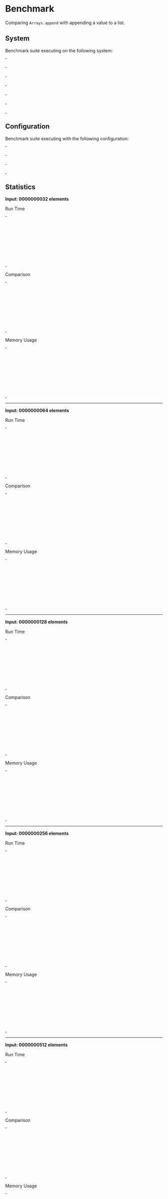 
# Benchmark

Comparing `Arrays.append` with appending a value to a list.


## System

Benchmark suite executing on the following system:

<table style="width: 1%">
  <tr>
    <th style="width: 1%; white-space: nowrap">Operating System</th>
    <td>Linux</td>
  </tr><tr>
    <th style="white-space: nowrap">CPU Information</th>
    <td style="white-space: nowrap">Intel(R) Core(TM) i7-6700HQ CPU @ 2.60GHz</td>
  </tr><tr>
    <th style="white-space: nowrap">Number of Available Cores</th>
    <td style="white-space: nowrap">8</td>
  </tr><tr>
    <th style="white-space: nowrap">Available Memory</th>
    <td style="white-space: nowrap">7.60 GB</td>
  </tr><tr>
    <th style="white-space: nowrap">Elixir Version</th>
    <td style="white-space: nowrap">1.12.2</td>
  </tr><tr>
    <th style="white-space: nowrap">Erlang Version</th>
    <td style="white-space: nowrap">24.0.1</td>
  </tr>
</table>

## Configuration

Benchmark suite executing with the following configuration:

<table style="width: 1%">
  <tr>
    <th style="width: 1%">:time</th>
    <td style="white-space: nowrap">500 ms</td>
  </tr><tr>
    <th>:parallel</th>
    <td style="white-space: nowrap">1</td>
  </tr><tr>
    <th>:warmup</th>
    <td style="white-space: nowrap">500 ms</td>
  </tr>
</table>

## Statistics




__Input: 0000000032 elements__

Run Time

<table style="width: 1%">
  <tr>
    <th>Name</th>
    <th style="text-align: right">IPS</th>
    <th style="text-align: right">Average</th>
    <th style="text-align: right">Devitation</th>
    <th style="text-align: right">Median</th>
    <th style="text-align: right">99th&nbsp;%</th>
  </tr>

  <tr>
    <td style="white-space: nowrap">[val | list] (list, backwards)</td>
    <td style="white-space: nowrap; text-align: right">21.50 M</td>
    <td style="white-space: nowrap; text-align: right">46.50 ns</td>
    <td style="white-space: nowrap; text-align: right">±1370.54%</td>
    <td style="white-space: nowrap; text-align: right">29 ns</td>
    <td style="white-space: nowrap; text-align: right">92.31 ns</td>
  </tr>

  <tr>
    <td style="white-space: nowrap">Arrays.append/2 (PersistentVector)</td>
    <td style="white-space: nowrap; text-align: right">3.46 M</td>
    <td style="white-space: nowrap; text-align: right">289.31 ns</td>
    <td style="white-space: nowrap; text-align: right">±513.47%</td>
    <td style="white-space: nowrap; text-align: right">190 ns</td>
    <td style="white-space: nowrap; text-align: right">613.40 ns</td>
  </tr>

  <tr>
    <td style="white-space: nowrap">Arrays.append/2 (ErlangArray)</td>
    <td style="white-space: nowrap; text-align: right">3.40 M</td>
    <td style="white-space: nowrap; text-align: right">294.42 ns</td>
    <td style="white-space: nowrap; text-align: right">±530.90%</td>
    <td style="white-space: nowrap; text-align: right">161 ns</td>
    <td style="white-space: nowrap; text-align: right">726 ns</td>
  </tr>

  <tr>
    <td style="white-space: nowrap">list ++ [val] (list)</td>
    <td style="white-space: nowrap; text-align: right">3.17 M</td>
    <td style="white-space: nowrap; text-align: right">315.45 ns</td>
    <td style="white-space: nowrap; text-align: right">±666.73%</td>
    <td style="white-space: nowrap; text-align: right">132 ns</td>
    <td style="white-space: nowrap; text-align: right">2456.56 ns</td>
  </tr>

  <tr>
    <td style="white-space: nowrap">Arrays.append/2 (MapArray)</td>
    <td style="white-space: nowrap; text-align: right">0.36 M</td>
    <td style="white-space: nowrap; text-align: right">2773.17 ns</td>
    <td style="white-space: nowrap; text-align: right">±142.10%</td>
    <td style="white-space: nowrap; text-align: right">2107 ns</td>
    <td style="white-space: nowrap; text-align: right">21879.40 ns</td>
  </tr>

</table>


Comparison

<table style="width: 1%">
  <tr>
    <th>Name</th>
    <th style="text-align: right">IPS</th>
    <th style="text-align: right">Slower</th>
  <tr>
    <td style="white-space: nowrap">[val | list] (list, backwards)</td>
    <td style="white-space: nowrap;text-align: right">21.50 M</td>
    <td>&nbsp;</td>
  </tr>

  <tr>
    <td style="white-space: nowrap">Arrays.append/2 (PersistentVector)</td>
    <td style="white-space: nowrap; text-align: right">3.46 M</td>
    <td style="white-space: nowrap; text-align: right">6.22x</td>
  </tr>

  <tr>
    <td style="white-space: nowrap">Arrays.append/2 (ErlangArray)</td>
    <td style="white-space: nowrap; text-align: right">3.40 M</td>
    <td style="white-space: nowrap; text-align: right">6.33x</td>
  </tr>

  <tr>
    <td style="white-space: nowrap">list ++ [val] (list)</td>
    <td style="white-space: nowrap; text-align: right">3.17 M</td>
    <td style="white-space: nowrap; text-align: right">6.78x</td>
  </tr>

  <tr>
    <td style="white-space: nowrap">Arrays.append/2 (MapArray)</td>
    <td style="white-space: nowrap; text-align: right">0.36 M</td>
    <td style="white-space: nowrap; text-align: right">59.63x</td>
  </tr>

</table>



Memory Usage

<table style="width: 1%">
  <tr>
    <th>Name</th>
    <th style="text-align: right">Memory</th>
<th style="text-align: right">Factor</th>
  </tr>
  <tr>
    <td style="white-space: nowrap">[val | list] (list, backwards)</td>
    <td style="white-space: nowrap">16 B</td>
<td>&nbsp;</td>
  </tr>

  <tr>
    <td style="white-space: nowrap">Arrays.append/2 (PersistentVector)</td>
    <td style="white-space: nowrap">120 B</td>
    <td>7.5x</td>
  </tr>

  <tr>
    <td style="white-space: nowrap">Arrays.append/2 (ErlangArray)</td>
    <td style="white-space: nowrap">272 B</td>
    <td>17.0x</td>
  </tr>

  <tr>
    <td style="white-space: nowrap">list ++ [val] (list)</td>
    <td style="white-space: nowrap">528 B</td>
    <td>33.0x</td>
  </tr>

  <tr>
    <td style="white-space: nowrap">Arrays.append/2 (MapArray)</td>
    <td style="white-space: nowrap">904 B</td>
    <td>56.5x</td>
  </tr>

</table>


<hr/>


__Input: 0000000064 elements__

Run Time

<table style="width: 1%">
  <tr>
    <th>Name</th>
    <th style="text-align: right">IPS</th>
    <th style="text-align: right">Average</th>
    <th style="text-align: right">Devitation</th>
    <th style="text-align: right">Median</th>
    <th style="text-align: right">99th&nbsp;%</th>
  </tr>

  <tr>
    <td style="white-space: nowrap">[val | list] (list, backwards)</td>
    <td style="white-space: nowrap; text-align: right">19.88 M</td>
    <td style="white-space: nowrap; text-align: right">50.30 ns</td>
    <td style="white-space: nowrap; text-align: right">±1178.79%</td>
    <td style="white-space: nowrap; text-align: right">26 ns</td>
    <td style="white-space: nowrap; text-align: right">90 ns</td>
  </tr>

  <tr>
    <td style="white-space: nowrap">Arrays.append/2 (MapArray)</td>
    <td style="white-space: nowrap; text-align: right">4.47 M</td>
    <td style="white-space: nowrap; text-align: right">223.81 ns</td>
    <td style="white-space: nowrap; text-align: right">±556.33%</td>
    <td style="white-space: nowrap; text-align: right">146 ns</td>
    <td style="white-space: nowrap; text-align: right">371.36 ns</td>
  </tr>

  <tr>
    <td style="white-space: nowrap">Arrays.append/2 (PersistentVector)</td>
    <td style="white-space: nowrap; text-align: right">3.94 M</td>
    <td style="white-space: nowrap; text-align: right">254.02 ns</td>
    <td style="white-space: nowrap; text-align: right">±449.26%</td>
    <td style="white-space: nowrap; text-align: right">189 ns</td>
    <td style="white-space: nowrap; text-align: right">413.12 ns</td>
  </tr>

  <tr>
    <td style="white-space: nowrap">Arrays.append/2 (ErlangArray)</td>
    <td style="white-space: nowrap; text-align: right">3.59 M</td>
    <td style="white-space: nowrap; text-align: right">278.52 ns</td>
    <td style="white-space: nowrap; text-align: right">±593.28%</td>
    <td style="white-space: nowrap; text-align: right">173 ns</td>
    <td style="white-space: nowrap; text-align: right">679.35 ns</td>
  </tr>

  <tr>
    <td style="white-space: nowrap">list ++ [val] (list)</td>
    <td style="white-space: nowrap; text-align: right">1.72 M</td>
    <td style="white-space: nowrap; text-align: right">582.58 ns</td>
    <td style="white-space: nowrap; text-align: right">±492.61%</td>
    <td style="white-space: nowrap; text-align: right">221 ns</td>
    <td style="white-space: nowrap; text-align: right">13542.68 ns</td>
  </tr>

</table>


Comparison

<table style="width: 1%">
  <tr>
    <th>Name</th>
    <th style="text-align: right">IPS</th>
    <th style="text-align: right">Slower</th>
  <tr>
    <td style="white-space: nowrap">[val | list] (list, backwards)</td>
    <td style="white-space: nowrap;text-align: right">19.88 M</td>
    <td>&nbsp;</td>
  </tr>

  <tr>
    <td style="white-space: nowrap">Arrays.append/2 (MapArray)</td>
    <td style="white-space: nowrap; text-align: right">4.47 M</td>
    <td style="white-space: nowrap; text-align: right">4.45x</td>
  </tr>

  <tr>
    <td style="white-space: nowrap">Arrays.append/2 (PersistentVector)</td>
    <td style="white-space: nowrap; text-align: right">3.94 M</td>
    <td style="white-space: nowrap; text-align: right">5.05x</td>
  </tr>

  <tr>
    <td style="white-space: nowrap">Arrays.append/2 (ErlangArray)</td>
    <td style="white-space: nowrap; text-align: right">3.59 M</td>
    <td style="white-space: nowrap; text-align: right">5.54x</td>
  </tr>

  <tr>
    <td style="white-space: nowrap">list ++ [val] (list)</td>
    <td style="white-space: nowrap; text-align: right">1.72 M</td>
    <td style="white-space: nowrap; text-align: right">11.58x</td>
  </tr>

</table>



Memory Usage

<table style="width: 1%">
  <tr>
    <th>Name</th>
    <th style="text-align: right">Memory</th>
<th style="text-align: right">Factor</th>
  </tr>
  <tr>
    <td style="white-space: nowrap">[val | list] (list, backwards)</td>
    <td style="white-space: nowrap">16 B</td>
<td>&nbsp;</td>
  </tr>

  <tr>
    <td style="white-space: nowrap">Arrays.append/2 (MapArray)</td>
    <td style="white-space: nowrap">232 B</td>
    <td>14.5x</td>
  </tr>

  <tr>
    <td style="white-space: nowrap">Arrays.append/2 (PersistentVector)</td>
    <td style="white-space: nowrap">128 B</td>
    <td>8.0x</td>
  </tr>

  <tr>
    <td style="white-space: nowrap">Arrays.append/2 (ErlangArray)</td>
    <td style="white-space: nowrap">272 B</td>
    <td>17.0x</td>
  </tr>

  <tr>
    <td style="white-space: nowrap">list ++ [val] (list)</td>
    <td style="white-space: nowrap">448 B</td>
    <td>28.0x</td>
  </tr>

</table>


<hr/>


__Input: 0000000128 elements__

Run Time

<table style="width: 1%">
  <tr>
    <th>Name</th>
    <th style="text-align: right">IPS</th>
    <th style="text-align: right">Average</th>
    <th style="text-align: right">Devitation</th>
    <th style="text-align: right">Median</th>
    <th style="text-align: right">99th&nbsp;%</th>
  </tr>

  <tr>
    <td style="white-space: nowrap">[val | list] (list, backwards)</td>
    <td style="white-space: nowrap; text-align: right">16.95 M</td>
    <td style="white-space: nowrap; text-align: right">59.00 ns</td>
    <td style="white-space: nowrap; text-align: right">±1104.53%</td>
    <td style="white-space: nowrap; text-align: right">32 ns</td>
    <td style="white-space: nowrap; text-align: right">109.90 ns</td>
  </tr>

  <tr>
    <td style="white-space: nowrap">Arrays.append/2 (PersistentVector)</td>
    <td style="white-space: nowrap; text-align: right">3.53 M</td>
    <td style="white-space: nowrap; text-align: right">283.50 ns</td>
    <td style="white-space: nowrap; text-align: right">±381.77%</td>
    <td style="white-space: nowrap; text-align: right">215 ns</td>
    <td style="white-space: nowrap; text-align: right">538.40 ns</td>
  </tr>

  <tr>
    <td style="white-space: nowrap">Arrays.append/2 (MapArray)</td>
    <td style="white-space: nowrap; text-align: right">3.26 M</td>
    <td style="white-space: nowrap; text-align: right">306.92 ns</td>
    <td style="white-space: nowrap; text-align: right">±537.77%</td>
    <td style="white-space: nowrap; text-align: right">198 ns</td>
    <td style="white-space: nowrap; text-align: right">2729.88 ns</td>
  </tr>

  <tr>
    <td style="white-space: nowrap">Arrays.append/2 (ErlangArray)</td>
    <td style="white-space: nowrap; text-align: right">2.77 M</td>
    <td style="white-space: nowrap; text-align: right">361.11 ns</td>
    <td style="white-space: nowrap; text-align: right">±391.07%</td>
    <td style="white-space: nowrap; text-align: right">238 ns</td>
    <td style="white-space: nowrap; text-align: right">1912.08 ns</td>
  </tr>

  <tr>
    <td style="white-space: nowrap">list ++ [val] (list)</td>
    <td style="white-space: nowrap; text-align: right">0.85 M</td>
    <td style="white-space: nowrap; text-align: right">1176.09 ns</td>
    <td style="white-space: nowrap; text-align: right">±378.72%</td>
    <td style="white-space: nowrap; text-align: right">416 ns</td>
    <td style="white-space: nowrap; text-align: right">28926.31 ns</td>
  </tr>

</table>


Comparison

<table style="width: 1%">
  <tr>
    <th>Name</th>
    <th style="text-align: right">IPS</th>
    <th style="text-align: right">Slower</th>
  <tr>
    <td style="white-space: nowrap">[val | list] (list, backwards)</td>
    <td style="white-space: nowrap;text-align: right">16.95 M</td>
    <td>&nbsp;</td>
  </tr>

  <tr>
    <td style="white-space: nowrap">Arrays.append/2 (PersistentVector)</td>
    <td style="white-space: nowrap; text-align: right">3.53 M</td>
    <td style="white-space: nowrap; text-align: right">4.8x</td>
  </tr>

  <tr>
    <td style="white-space: nowrap">Arrays.append/2 (MapArray)</td>
    <td style="white-space: nowrap; text-align: right">3.26 M</td>
    <td style="white-space: nowrap; text-align: right">5.2x</td>
  </tr>

  <tr>
    <td style="white-space: nowrap">Arrays.append/2 (ErlangArray)</td>
    <td style="white-space: nowrap; text-align: right">2.77 M</td>
    <td style="white-space: nowrap; text-align: right">6.12x</td>
  </tr>

  <tr>
    <td style="white-space: nowrap">list ++ [val] (list)</td>
    <td style="white-space: nowrap; text-align: right">0.85 M</td>
    <td style="white-space: nowrap; text-align: right">19.93x</td>
  </tr>

</table>



Memory Usage

<table style="width: 1%">
  <tr>
    <th>Name</th>
    <th style="text-align: right">Memory</th>
<th style="text-align: right">Factor</th>
  </tr>
  <tr>
    <td style="white-space: nowrap">[val | list] (list, backwards)</td>
    <td style="white-space: nowrap">16 B</td>
<td>&nbsp;</td>
  </tr>

  <tr>
    <td style="white-space: nowrap">Arrays.append/2 (PersistentVector)</td>
    <td style="white-space: nowrap">144 B</td>
    <td>9.0x</td>
  </tr>

  <tr>
    <td style="white-space: nowrap">Arrays.append/2 (MapArray)</td>
    <td style="white-space: nowrap">272 B</td>
    <td>17.0x</td>
  </tr>

  <tr>
    <td style="white-space: nowrap">Arrays.append/2 (ErlangArray)</td>
    <td style="white-space: nowrap">368 B</td>
    <td>23.0x</td>
  </tr>

  <tr>
    <td style="white-space: nowrap">list ++ [val] (list)</td>
    <td style="white-space: nowrap">560 B</td>
    <td>35.0x</td>
  </tr>

</table>


<hr/>


__Input: 0000000256 elements__

Run Time

<table style="width: 1%">
  <tr>
    <th>Name</th>
    <th style="text-align: right">IPS</th>
    <th style="text-align: right">Average</th>
    <th style="text-align: right">Devitation</th>
    <th style="text-align: right">Median</th>
    <th style="text-align: right">99th&nbsp;%</th>
  </tr>

  <tr>
    <td style="white-space: nowrap">[val | list] (list, backwards)</td>
    <td style="white-space: nowrap; text-align: right">11.49 M</td>
    <td style="white-space: nowrap; text-align: right">87.04 ns</td>
    <td style="white-space: nowrap; text-align: right">±2269.43%</td>
    <td style="white-space: nowrap; text-align: right">39 ns</td>
    <td style="white-space: nowrap; text-align: right">116 ns</td>
  </tr>

  <tr>
    <td style="white-space: nowrap">Arrays.append/2 (ErlangArray)</td>
    <td style="white-space: nowrap; text-align: right">3.40 M</td>
    <td style="white-space: nowrap; text-align: right">293.84 ns</td>
    <td style="white-space: nowrap; text-align: right">±238.59%</td>
    <td style="white-space: nowrap; text-align: right">253 ns</td>
    <td style="white-space: nowrap; text-align: right">605.30 ns</td>
  </tr>

  <tr>
    <td style="white-space: nowrap">Arrays.append/2 (PersistentVector)</td>
    <td style="white-space: nowrap; text-align: right">3.33 M</td>
    <td style="white-space: nowrap; text-align: right">299.98 ns</td>
    <td style="white-space: nowrap; text-align: right">±179.33%</td>
    <td style="white-space: nowrap; text-align: right">250 ns</td>
    <td style="white-space: nowrap; text-align: right">1894 ns</td>
  </tr>

  <tr>
    <td style="white-space: nowrap">Arrays.append/2 (MapArray)</td>
    <td style="white-space: nowrap; text-align: right">2.52 M</td>
    <td style="white-space: nowrap; text-align: right">397.05 ns</td>
    <td style="white-space: nowrap; text-align: right">±297.94%</td>
    <td style="white-space: nowrap; text-align: right">260 ns</td>
    <td style="white-space: nowrap; text-align: right">7301.56 ns</td>
  </tr>

  <tr>
    <td style="white-space: nowrap">list ++ [val] (list)</td>
    <td style="white-space: nowrap; text-align: right">0.51 M</td>
    <td style="white-space: nowrap; text-align: right">1972.49 ns</td>
    <td style="white-space: nowrap; text-align: right">±247.25%</td>
    <td style="white-space: nowrap; text-align: right">796 ns</td>
    <td style="white-space: nowrap; text-align: right">26738.94 ns</td>
  </tr>

</table>


Comparison

<table style="width: 1%">
  <tr>
    <th>Name</th>
    <th style="text-align: right">IPS</th>
    <th style="text-align: right">Slower</th>
  <tr>
    <td style="white-space: nowrap">[val | list] (list, backwards)</td>
    <td style="white-space: nowrap;text-align: right">11.49 M</td>
    <td>&nbsp;</td>
  </tr>

  <tr>
    <td style="white-space: nowrap">Arrays.append/2 (ErlangArray)</td>
    <td style="white-space: nowrap; text-align: right">3.40 M</td>
    <td style="white-space: nowrap; text-align: right">3.38x</td>
  </tr>

  <tr>
    <td style="white-space: nowrap">Arrays.append/2 (PersistentVector)</td>
    <td style="white-space: nowrap; text-align: right">3.33 M</td>
    <td style="white-space: nowrap; text-align: right">3.45x</td>
  </tr>

  <tr>
    <td style="white-space: nowrap">Arrays.append/2 (MapArray)</td>
    <td style="white-space: nowrap; text-align: right">2.52 M</td>
    <td style="white-space: nowrap; text-align: right">4.56x</td>
  </tr>

  <tr>
    <td style="white-space: nowrap">list ++ [val] (list)</td>
    <td style="white-space: nowrap; text-align: right">0.51 M</td>
    <td style="white-space: nowrap; text-align: right">22.66x</td>
  </tr>

</table>



Memory Usage

<table style="width: 1%">
  <tr>
    <th>Name</th>
    <th style="text-align: right">Memory</th>
<th style="text-align: right">Factor</th>
  </tr>
  <tr>
    <td style="white-space: nowrap">[val | list] (list, backwards)</td>
    <td style="white-space: nowrap">16 B</td>
<td>&nbsp;</td>
  </tr>

  <tr>
    <td style="white-space: nowrap">Arrays.append/2 (ErlangArray)</td>
    <td style="white-space: nowrap">368 B</td>
    <td>23.0x</td>
  </tr>

  <tr>
    <td style="white-space: nowrap">Arrays.append/2 (PersistentVector)</td>
    <td style="white-space: nowrap">176 B</td>
    <td>11.0x</td>
  </tr>

  <tr>
    <td style="white-space: nowrap">Arrays.append/2 (MapArray)</td>
    <td style="white-space: nowrap">336 B</td>
    <td>21.0x</td>
  </tr>

  <tr>
    <td style="white-space: nowrap">list ++ [val] (list)</td>
    <td style="white-space: nowrap">384 B</td>
    <td>24.0x</td>
  </tr>

</table>


<hr/>


__Input: 0000000512 elements__

Run Time

<table style="width: 1%">
  <tr>
    <th>Name</th>
    <th style="text-align: right">IPS</th>
    <th style="text-align: right">Average</th>
    <th style="text-align: right">Devitation</th>
    <th style="text-align: right">Median</th>
    <th style="text-align: right">99th&nbsp;%</th>
  </tr>

  <tr>
    <td style="white-space: nowrap">[val | list] (list, backwards)</td>
    <td style="white-space: nowrap; text-align: right">14.07 M</td>
    <td style="white-space: nowrap; text-align: right">71.09 ns</td>
    <td style="white-space: nowrap; text-align: right">±637.75%</td>
    <td style="white-space: nowrap; text-align: right">56 ns</td>
    <td style="white-space: nowrap; text-align: right">149.15 ns</td>
  </tr>

  <tr>
    <td style="white-space: nowrap">Arrays.append/2 (PersistentVector)</td>
    <td style="white-space: nowrap; text-align: right">3.06 M</td>
    <td style="white-space: nowrap; text-align: right">326.89 ns</td>
    <td style="white-space: nowrap; text-align: right">±230.62%</td>
    <td style="white-space: nowrap; text-align: right">282 ns</td>
    <td style="white-space: nowrap; text-align: right">711.56 ns</td>
  </tr>

  <tr>
    <td style="white-space: nowrap">Arrays.append/2 (ErlangArray)</td>
    <td style="white-space: nowrap; text-align: right">2.93 M</td>
    <td style="white-space: nowrap; text-align: right">341.79 ns</td>
    <td style="white-space: nowrap; text-align: right">±141.91%</td>
    <td style="white-space: nowrap; text-align: right">263 ns</td>
    <td style="white-space: nowrap; text-align: right">1920.20 ns</td>
  </tr>

  <tr>
    <td style="white-space: nowrap">Arrays.append/2 (MapArray)</td>
    <td style="white-space: nowrap; text-align: right">1.62 M</td>
    <td style="white-space: nowrap; text-align: right">617.68 ns</td>
    <td style="white-space: nowrap; text-align: right">±435.24%</td>
    <td style="white-space: nowrap; text-align: right">276 ns</td>
    <td style="white-space: nowrap; text-align: right">11771.20 ns</td>
  </tr>

  <tr>
    <td style="white-space: nowrap">list ++ [val] (list)</td>
    <td style="white-space: nowrap; text-align: right">0.43 M</td>
    <td style="white-space: nowrap; text-align: right">2346.11 ns</td>
    <td style="white-space: nowrap; text-align: right">±119.80%</td>
    <td style="white-space: nowrap; text-align: right">1497 ns</td>
    <td style="white-space: nowrap; text-align: right">12517.00 ns</td>
  </tr>

</table>


Comparison

<table style="width: 1%">
  <tr>
    <th>Name</th>
    <th style="text-align: right">IPS</th>
    <th style="text-align: right">Slower</th>
  <tr>
    <td style="white-space: nowrap">[val | list] (list, backwards)</td>
    <td style="white-space: nowrap;text-align: right">14.07 M</td>
    <td>&nbsp;</td>
  </tr>

  <tr>
    <td style="white-space: nowrap">Arrays.append/2 (PersistentVector)</td>
    <td style="white-space: nowrap; text-align: right">3.06 M</td>
    <td style="white-space: nowrap; text-align: right">4.6x</td>
  </tr>

  <tr>
    <td style="white-space: nowrap">Arrays.append/2 (ErlangArray)</td>
    <td style="white-space: nowrap; text-align: right">2.93 M</td>
    <td style="white-space: nowrap; text-align: right">4.81x</td>
  </tr>

  <tr>
    <td style="white-space: nowrap">Arrays.append/2 (MapArray)</td>
    <td style="white-space: nowrap; text-align: right">1.62 M</td>
    <td style="white-space: nowrap; text-align: right">8.69x</td>
  </tr>

  <tr>
    <td style="white-space: nowrap">list ++ [val] (list)</td>
    <td style="white-space: nowrap; text-align: right">0.43 M</td>
    <td style="white-space: nowrap; text-align: right">33.0x</td>
  </tr>

</table>



Memory Usage

<table style="width: 1%">
  <tr>
    <th>Name</th>
    <th style="text-align: right">Memory</th>
<th style="text-align: right">Factor</th>
  </tr>
  <tr>
    <td style="white-space: nowrap">[val | list] (list, backwards)</td>
    <td style="white-space: nowrap">16 B</td>
<td>&nbsp;</td>
  </tr>

  <tr>
    <td style="white-space: nowrap">Arrays.append/2 (PersistentVector)</td>
    <td style="white-space: nowrap">240 B</td>
    <td>15.0x</td>
  </tr>

  <tr>
    <td style="white-space: nowrap">Arrays.append/2 (ErlangArray)</td>
    <td style="white-space: nowrap">368 B</td>
    <td>23.0x</td>
  </tr>

  <tr>
    <td style="white-space: nowrap">Arrays.append/2 (MapArray)</td>
    <td style="white-space: nowrap">344 B</td>
    <td>21.5x</td>
  </tr>

  <tr>
    <td style="white-space: nowrap">list ++ [val] (list)</td>
    <td style="white-space: nowrap">4192 B</td>
    <td>262.0x</td>
  </tr>

</table>


<hr/>


__Input: 0000001024 elements__

Run Time

<table style="width: 1%">
  <tr>
    <th>Name</th>
    <th style="text-align: right">IPS</th>
    <th style="text-align: right">Average</th>
    <th style="text-align: right">Devitation</th>
    <th style="text-align: right">Median</th>
    <th style="text-align: right">99th&nbsp;%</th>
  </tr>

  <tr>
    <td style="white-space: nowrap">[val | list] (list, backwards)</td>
    <td style="white-space: nowrap; text-align: right">9.76 M</td>
    <td style="white-space: nowrap; text-align: right">102.47 ns</td>
    <td style="white-space: nowrap; text-align: right">±403.43%</td>
    <td style="white-space: nowrap; text-align: right">91 ns</td>
    <td style="white-space: nowrap; text-align: right">161.41 ns</td>
  </tr>

  <tr>
    <td style="white-space: nowrap">Arrays.append/2 (PersistentVector)</td>
    <td style="white-space: nowrap; text-align: right">2.39 M</td>
    <td style="white-space: nowrap; text-align: right">419.10 ns</td>
    <td style="white-space: nowrap; text-align: right">±258.94%</td>
    <td style="white-space: nowrap; text-align: right">331 ns</td>
    <td style="white-space: nowrap; text-align: right">2080.44 ns</td>
  </tr>

  <tr>
    <td style="white-space: nowrap">Arrays.append/2 (ErlangArray)</td>
    <td style="white-space: nowrap; text-align: right">2.20 M</td>
    <td style="white-space: nowrap; text-align: right">454.65 ns</td>
    <td style="white-space: nowrap; text-align: right">±166.01%</td>
    <td style="white-space: nowrap; text-align: right">340 ns</td>
    <td style="white-space: nowrap; text-align: right">2284.09 ns</td>
  </tr>

  <tr>
    <td style="white-space: nowrap">Arrays.append/2 (MapArray)</td>
    <td style="white-space: nowrap; text-align: right">0.31 M</td>
    <td style="white-space: nowrap; text-align: right">3251.82 ns</td>
    <td style="white-space: nowrap; text-align: right">±237.67%</td>
    <td style="white-space: nowrap; text-align: right">326 ns</td>
    <td style="white-space: nowrap; text-align: right">22700 ns</td>
  </tr>

  <tr>
    <td style="white-space: nowrap">list ++ [val] (list)</td>
    <td style="white-space: nowrap; text-align: right">0.121 M</td>
    <td style="white-space: nowrap; text-align: right">8232.20 ns</td>
    <td style="white-space: nowrap; text-align: right">±222.41%</td>
    <td style="white-space: nowrap; text-align: right">2895 ns</td>
    <td style="white-space: nowrap; text-align: right">26656.06 ns</td>
  </tr>

</table>


Comparison

<table style="width: 1%">
  <tr>
    <th>Name</th>
    <th style="text-align: right">IPS</th>
    <th style="text-align: right">Slower</th>
  <tr>
    <td style="white-space: nowrap">[val | list] (list, backwards)</td>
    <td style="white-space: nowrap;text-align: right">9.76 M</td>
    <td>&nbsp;</td>
  </tr>

  <tr>
    <td style="white-space: nowrap">Arrays.append/2 (PersistentVector)</td>
    <td style="white-space: nowrap; text-align: right">2.39 M</td>
    <td style="white-space: nowrap; text-align: right">4.09x</td>
  </tr>

  <tr>
    <td style="white-space: nowrap">Arrays.append/2 (ErlangArray)</td>
    <td style="white-space: nowrap; text-align: right">2.20 M</td>
    <td style="white-space: nowrap; text-align: right">4.44x</td>
  </tr>

  <tr>
    <td style="white-space: nowrap">Arrays.append/2 (MapArray)</td>
    <td style="white-space: nowrap; text-align: right">0.31 M</td>
    <td style="white-space: nowrap; text-align: right">31.73x</td>
  </tr>

  <tr>
    <td style="white-space: nowrap">list ++ [val] (list)</td>
    <td style="white-space: nowrap; text-align: right">0.121 M</td>
    <td style="white-space: nowrap; text-align: right">80.34x</td>
  </tr>

</table>



Memory Usage

<table style="width: 1%">
  <tr>
    <th>Name</th>
    <th style="text-align: right">Memory</th>
<th style="text-align: right">Factor</th>
  </tr>
  <tr>
    <td style="white-space: nowrap">[val | list] (list, backwards)</td>
    <td style="white-space: nowrap">16 B</td>
<td>&nbsp;</td>
  </tr>

  <tr>
    <td style="white-space: nowrap">Arrays.append/2 (PersistentVector)</td>
    <td style="white-space: nowrap">368 B</td>
    <td>23.0x</td>
  </tr>

  <tr>
    <td style="white-space: nowrap">Arrays.append/2 (ErlangArray)</td>
    <td style="white-space: nowrap">464 B</td>
    <td>29.0x</td>
  </tr>

  <tr>
    <td style="white-space: nowrap">Arrays.append/2 (MapArray)</td>
    <td style="white-space: nowrap">376 B</td>
    <td>23.5x</td>
  </tr>

  <tr>
    <td style="white-space: nowrap">list ++ [val] (list)</td>
    <td style="white-space: nowrap">3904 B</td>
    <td>244.0x</td>
  </tr>

</table>


<hr/>


__Input: 0000002048 elements__

Run Time

<table style="width: 1%">
  <tr>
    <th>Name</th>
    <th style="text-align: right">IPS</th>
    <th style="text-align: right">Average</th>
    <th style="text-align: right">Devitation</th>
    <th style="text-align: right">Median</th>
    <th style="text-align: right">99th&nbsp;%</th>
  </tr>

  <tr>
    <td style="white-space: nowrap">[val | list] (list, backwards)</td>
    <td style="white-space: nowrap; text-align: right">6.05 M</td>
    <td style="white-space: nowrap; text-align: right">165.29 ns</td>
    <td style="white-space: nowrap; text-align: right">±600.43%</td>
    <td style="white-space: nowrap; text-align: right">104 ns</td>
    <td style="white-space: nowrap; text-align: right">257.12 ns</td>
  </tr>

  <tr>
    <td style="white-space: nowrap">Arrays.append/2 (MapArray)</td>
    <td style="white-space: nowrap; text-align: right">2.62 M</td>
    <td style="white-space: nowrap; text-align: right">381.47 ns</td>
    <td style="white-space: nowrap; text-align: right">±198.09%</td>
    <td style="white-space: nowrap; text-align: right">333 ns</td>
    <td style="white-space: nowrap; text-align: right">598.58 ns</td>
  </tr>

  <tr>
    <td style="white-space: nowrap">Arrays.append/2 (PersistentVector)</td>
    <td style="white-space: nowrap; text-align: right">2.23 M</td>
    <td style="white-space: nowrap; text-align: right">447.97 ns</td>
    <td style="white-space: nowrap; text-align: right">±62.52%</td>
    <td style="white-space: nowrap; text-align: right">394.50 ns</td>
    <td style="white-space: nowrap; text-align: right">2139.18 ns</td>
  </tr>

  <tr>
    <td style="white-space: nowrap">Arrays.append/2 (ErlangArray)</td>
    <td style="white-space: nowrap; text-align: right">1.26 M</td>
    <td style="white-space: nowrap; text-align: right">791.28 ns</td>
    <td style="white-space: nowrap; text-align: right">±100.16%</td>
    <td style="white-space: nowrap; text-align: right">351 ns</td>
    <td style="white-space: nowrap; text-align: right">2451.50 ns</td>
  </tr>

  <tr>
    <td style="white-space: nowrap">list ++ [val] (list)</td>
    <td style="white-space: nowrap; text-align: right">0.0651 M</td>
    <td style="white-space: nowrap; text-align: right">15360.78 ns</td>
    <td style="white-space: nowrap; text-align: right">±84.53%</td>
    <td style="white-space: nowrap; text-align: right">5827 ns</td>
    <td style="white-space: nowrap; text-align: right">63483.78 ns</td>
  </tr>

</table>


Comparison

<table style="width: 1%">
  <tr>
    <th>Name</th>
    <th style="text-align: right">IPS</th>
    <th style="text-align: right">Slower</th>
  <tr>
    <td style="white-space: nowrap">[val | list] (list, backwards)</td>
    <td style="white-space: nowrap;text-align: right">6.05 M</td>
    <td>&nbsp;</td>
  </tr>

  <tr>
    <td style="white-space: nowrap">Arrays.append/2 (MapArray)</td>
    <td style="white-space: nowrap; text-align: right">2.62 M</td>
    <td style="white-space: nowrap; text-align: right">2.31x</td>
  </tr>

  <tr>
    <td style="white-space: nowrap">Arrays.append/2 (PersistentVector)</td>
    <td style="white-space: nowrap; text-align: right">2.23 M</td>
    <td style="white-space: nowrap; text-align: right">2.71x</td>
  </tr>

  <tr>
    <td style="white-space: nowrap">Arrays.append/2 (ErlangArray)</td>
    <td style="white-space: nowrap; text-align: right">1.26 M</td>
    <td style="white-space: nowrap; text-align: right">4.79x</td>
  </tr>

  <tr>
    <td style="white-space: nowrap">list ++ [val] (list)</td>
    <td style="white-space: nowrap; text-align: right">0.0651 M</td>
    <td style="white-space: nowrap; text-align: right">92.93x</td>
  </tr>

</table>



Memory Usage

<table style="width: 1%">
  <tr>
    <th>Name</th>
    <th style="text-align: right">Memory</th>
<th style="text-align: right">Factor</th>
  </tr>
  <tr>
    <td style="white-space: nowrap">[val | list] (list, backwards)</td>
    <td style="white-space: nowrap">16 B</td>
<td>&nbsp;</td>
  </tr>

  <tr>
    <td style="white-space: nowrap">Arrays.append/2 (MapArray)</td>
    <td style="white-space: nowrap">416 B</td>
    <td>26.0x</td>
  </tr>

  <tr>
    <td style="white-space: nowrap">Arrays.append/2 (PersistentVector)</td>
    <td style="white-space: nowrap">416 B</td>
    <td>26.0x</td>
  </tr>

  <tr>
    <td style="white-space: nowrap">Arrays.append/2 (ErlangArray)</td>
    <td style="white-space: nowrap">464 B</td>
    <td>29.0x</td>
  </tr>

  <tr>
    <td style="white-space: nowrap">list ++ [val] (list)</td>
    <td style="white-space: nowrap">320 B</td>
    <td>20.0x</td>
  </tr>

</table>


<hr/>


__Input: 0000004096 elements__

Run Time

<table style="width: 1%">
  <tr>
    <th>Name</th>
    <th style="text-align: right">IPS</th>
    <th style="text-align: right">Average</th>
    <th style="text-align: right">Devitation</th>
    <th style="text-align: right">Median</th>
    <th style="text-align: right">99th&nbsp;%</th>
  </tr>

  <tr>
    <td style="white-space: nowrap">[val | list] (list, backwards)</td>
    <td style="white-space: nowrap; text-align: right">6.59 M</td>
    <td style="white-space: nowrap; text-align: right">151.75 ns</td>
    <td style="white-space: nowrap; text-align: right">±47.78%</td>
    <td style="white-space: nowrap; text-align: right">138 ns</td>
    <td style="white-space: nowrap; text-align: right">519.34 ns</td>
  </tr>

  <tr>
    <td style="white-space: nowrap">Arrays.append/2 (PersistentVector)</td>
    <td style="white-space: nowrap; text-align: right">1.94 M</td>
    <td style="white-space: nowrap; text-align: right">516.16 ns</td>
    <td style="white-space: nowrap; text-align: right">±20.74%</td>
    <td style="white-space: nowrap; text-align: right">496 ns</td>
    <td style="white-space: nowrap; text-align: right">1076.38 ns</td>
  </tr>

  <tr>
    <td style="white-space: nowrap">Arrays.append/2 (ErlangArray)</td>
    <td style="white-space: nowrap; text-align: right">1.60 M</td>
    <td style="white-space: nowrap; text-align: right">624.22 ns</td>
    <td style="white-space: nowrap; text-align: right">±211.14%</td>
    <td style="white-space: nowrap; text-align: right">406 ns</td>
    <td style="white-space: nowrap; text-align: right">5601.60 ns</td>
  </tr>

  <tr>
    <td style="white-space: nowrap">Arrays.append/2 (MapArray)</td>
    <td style="white-space: nowrap; text-align: right">0.35 M</td>
    <td style="white-space: nowrap; text-align: right">2876.10 ns</td>
    <td style="white-space: nowrap; text-align: right">±357.12%</td>
    <td style="white-space: nowrap; text-align: right">390 ns</td>
    <td style="white-space: nowrap; text-align: right">68280.58 ns</td>
  </tr>

  <tr>
    <td style="white-space: nowrap">list ++ [val] (list)</td>
    <td style="white-space: nowrap; text-align: right">0.0289 M</td>
    <td style="white-space: nowrap; text-align: right">34565.38 ns</td>
    <td style="white-space: nowrap; text-align: right">±65.46%</td>
    <td style="white-space: nowrap; text-align: right">25709 ns</td>
    <td style="white-space: nowrap; text-align: right">123070.42 ns</td>
  </tr>

</table>


Comparison

<table style="width: 1%">
  <tr>
    <th>Name</th>
    <th style="text-align: right">IPS</th>
    <th style="text-align: right">Slower</th>
  <tr>
    <td style="white-space: nowrap">[val | list] (list, backwards)</td>
    <td style="white-space: nowrap;text-align: right">6.59 M</td>
    <td>&nbsp;</td>
  </tr>

  <tr>
    <td style="white-space: nowrap">Arrays.append/2 (PersistentVector)</td>
    <td style="white-space: nowrap; text-align: right">1.94 M</td>
    <td style="white-space: nowrap; text-align: right">3.4x</td>
  </tr>

  <tr>
    <td style="white-space: nowrap">Arrays.append/2 (ErlangArray)</td>
    <td style="white-space: nowrap; text-align: right">1.60 M</td>
    <td style="white-space: nowrap; text-align: right">4.11x</td>
  </tr>

  <tr>
    <td style="white-space: nowrap">Arrays.append/2 (MapArray)</td>
    <td style="white-space: nowrap; text-align: right">0.35 M</td>
    <td style="white-space: nowrap; text-align: right">18.95x</td>
  </tr>

  <tr>
    <td style="white-space: nowrap">list ++ [val] (list)</td>
    <td style="white-space: nowrap; text-align: right">0.0289 M</td>
    <td style="white-space: nowrap; text-align: right">227.78x</td>
  </tr>

</table>



Memory Usage

<table style="width: 1%">
  <tr>
    <th>Name</th>
    <th style="text-align: right">Memory</th>
<th style="text-align: right">Factor</th>
  </tr>
  <tr>
    <td style="white-space: nowrap">[val | list] (list, backwards)</td>
    <td style="white-space: nowrap">16 B</td>
<td>&nbsp;</td>
  </tr>

  <tr>
    <td style="white-space: nowrap">Arrays.append/2 (PersistentVector)</td>
    <td style="white-space: nowrap">432 B</td>
    <td>27.0x</td>
  </tr>

  <tr>
    <td style="white-space: nowrap">Arrays.append/2 (ErlangArray)</td>
    <td style="white-space: nowrap">464 B</td>
    <td>29.0x</td>
  </tr>

  <tr>
    <td style="white-space: nowrap">Arrays.append/2 (MapArray)</td>
    <td style="white-space: nowrap">408 B</td>
    <td>25.5x</td>
  </tr>

  <tr>
    <td style="white-space: nowrap">list ++ [val] (list)</td>
    <td style="white-space: nowrap">21728 B</td>
    <td>1358.0x</td>
  </tr>

</table>


<hr/>


__Input: 0000008192 elements__

Run Time

<table style="width: 1%">
  <tr>
    <th>Name</th>
    <th style="text-align: right">IPS</th>
    <th style="text-align: right">Average</th>
    <th style="text-align: right">Devitation</th>
    <th style="text-align: right">Median</th>
    <th style="text-align: right">99th&nbsp;%</th>
  </tr>

  <tr>
    <td style="white-space: nowrap">[val | list] (list, backwards)</td>
    <td style="white-space: nowrap; text-align: right">1.67 M</td>
    <td style="white-space: nowrap; text-align: right">597.26 ns</td>
    <td style="white-space: nowrap; text-align: right">±420.42%</td>
    <td style="white-space: nowrap; text-align: right">203 ns</td>
    <td style="white-space: nowrap; text-align: right">18223.24 ns</td>
  </tr>

  <tr>
    <td style="white-space: nowrap">Arrays.append/2 (MapArray)</td>
    <td style="white-space: nowrap; text-align: right">1.20 M</td>
    <td style="white-space: nowrap; text-align: right">834.46 ns</td>
    <td style="white-space: nowrap; text-align: right">±78.62%</td>
    <td style="white-space: nowrap; text-align: right">696.50 ns</td>
    <td style="white-space: nowrap; text-align: right">4612 ns</td>
  </tr>

  <tr>
    <td style="white-space: nowrap">Arrays.append/2 (PersistentVector)</td>
    <td style="white-space: nowrap; text-align: right">1.12 M</td>
    <td style="white-space: nowrap; text-align: right">890.32 ns</td>
    <td style="white-space: nowrap; text-align: right">±31.13%</td>
    <td style="white-space: nowrap; text-align: right">847.50 ns</td>
    <td style="white-space: nowrap; text-align: right">2545.53 ns</td>
  </tr>

  <tr>
    <td style="white-space: nowrap">Arrays.append/2 (ErlangArray)</td>
    <td style="white-space: nowrap; text-align: right">1.00 M</td>
    <td style="white-space: nowrap; text-align: right">1004.83 ns</td>
    <td style="white-space: nowrap; text-align: right">±229.52%</td>
    <td style="white-space: nowrap; text-align: right">690.50 ns</td>
    <td style="white-space: nowrap; text-align: right">21879 ns</td>
  </tr>

  <tr>
    <td style="white-space: nowrap">list ++ [val] (list)</td>
    <td style="white-space: nowrap; text-align: right">0.0131 M</td>
    <td style="white-space: nowrap; text-align: right">76253.03 ns</td>
    <td style="white-space: nowrap; text-align: right">±66.74%</td>
    <td style="white-space: nowrap; text-align: right">102818 ns</td>
    <td style="white-space: nowrap; text-align: right">194473.92 ns</td>
  </tr>

</table>


Comparison

<table style="width: 1%">
  <tr>
    <th>Name</th>
    <th style="text-align: right">IPS</th>
    <th style="text-align: right">Slower</th>
  <tr>
    <td style="white-space: nowrap">[val | list] (list, backwards)</td>
    <td style="white-space: nowrap;text-align: right">1.67 M</td>
    <td>&nbsp;</td>
  </tr>

  <tr>
    <td style="white-space: nowrap">Arrays.append/2 (MapArray)</td>
    <td style="white-space: nowrap; text-align: right">1.20 M</td>
    <td style="white-space: nowrap; text-align: right">1.4x</td>
  </tr>

  <tr>
    <td style="white-space: nowrap">Arrays.append/2 (PersistentVector)</td>
    <td style="white-space: nowrap; text-align: right">1.12 M</td>
    <td style="white-space: nowrap; text-align: right">1.49x</td>
  </tr>

  <tr>
    <td style="white-space: nowrap">Arrays.append/2 (ErlangArray)</td>
    <td style="white-space: nowrap; text-align: right">1.00 M</td>
    <td style="white-space: nowrap; text-align: right">1.68x</td>
  </tr>

  <tr>
    <td style="white-space: nowrap">list ++ [val] (list)</td>
    <td style="white-space: nowrap; text-align: right">0.0131 M</td>
    <td style="white-space: nowrap; text-align: right">127.67x</td>
  </tr>

</table>



Memory Usage

<table style="width: 1%">
  <tr>
    <th>Name</th>
    <th style="text-align: right">Memory</th>
<th style="text-align: right">Factor</th>
  </tr>
  <tr>
    <td style="white-space: nowrap">[val | list] (list, backwards)</td>
    <td style="white-space: nowrap">16 B</td>
<td>&nbsp;</td>
  </tr>

  <tr>
    <td style="white-space: nowrap">Arrays.append/2 (MapArray)</td>
    <td style="white-space: nowrap">496 B</td>
    <td>31.0x</td>
  </tr>

  <tr>
    <td style="white-space: nowrap">Arrays.append/2 (PersistentVector)</td>
    <td style="white-space: nowrap">464 B</td>
    <td>29.0x</td>
  </tr>

  <tr>
    <td style="white-space: nowrap">Arrays.append/2 (ErlangArray)</td>
    <td style="white-space: nowrap">464 B</td>
    <td>29.0x</td>
  </tr>

  <tr>
    <td style="white-space: nowrap">list ++ [val] (list)</td>
    <td style="white-space: nowrap">10384 B</td>
    <td>649.0x</td>
  </tr>

</table>


<hr/>


__Input: 0000016384 elements__

Run Time

<table style="width: 1%">
  <tr>
    <th>Name</th>
    <th style="text-align: right">IPS</th>
    <th style="text-align: right">Average</th>
    <th style="text-align: right">Devitation</th>
    <th style="text-align: right">Median</th>
    <th style="text-align: right">99th&nbsp;%</th>
  </tr>

  <tr>
    <td style="white-space: nowrap">[val | list] (list, backwards)</td>
    <td style="white-space: nowrap; text-align: right">1586.69 K</td>
    <td style="white-space: nowrap; text-align: right">0.63 μs</td>
    <td style="white-space: nowrap; text-align: right">±21.59%</td>
    <td style="white-space: nowrap; text-align: right">0.58 μs</td>
    <td style="white-space: nowrap; text-align: right">1.06 μs</td>
  </tr>

  <tr>
    <td style="white-space: nowrap">Arrays.append/2 (ErlangArray)</td>
    <td style="white-space: nowrap; text-align: right">1030.10 K</td>
    <td style="white-space: nowrap; text-align: right">0.97 μs</td>
    <td style="white-space: nowrap; text-align: right">±8.64%</td>
    <td style="white-space: nowrap; text-align: right">0.98 μs</td>
    <td style="white-space: nowrap; text-align: right">1.14 μs</td>
  </tr>

  <tr>
    <td style="white-space: nowrap">Arrays.append/2 (MapArray)</td>
    <td style="white-space: nowrap; text-align: right">954.82 K</td>
    <td style="white-space: nowrap; text-align: right">1.05 μs</td>
    <td style="white-space: nowrap; text-align: right">±14.55%</td>
    <td style="white-space: nowrap; text-align: right">1.03 μs</td>
    <td style="white-space: nowrap; text-align: right">1.42 μs</td>
  </tr>

  <tr>
    <td style="white-space: nowrap">Arrays.append/2 (PersistentVector)</td>
    <td style="white-space: nowrap; text-align: right">331.34 K</td>
    <td style="white-space: nowrap; text-align: right">3.02 μs</td>
    <td style="white-space: nowrap; text-align: right">±159.69%</td>
    <td style="white-space: nowrap; text-align: right">1.75 μs</td>
    <td style="white-space: nowrap; text-align: right">26.01 μs</td>
  </tr>

  <tr>
    <td style="white-space: nowrap">list ++ [val] (list)</td>
    <td style="white-space: nowrap; text-align: right">4.53 K</td>
    <td style="white-space: nowrap; text-align: right">220.84 μs</td>
    <td style="white-space: nowrap; text-align: right">±67.62%</td>
    <td style="white-space: nowrap; text-align: right">310.91 μs</td>
    <td style="white-space: nowrap; text-align: right">592.61 μs</td>
  </tr>

</table>


Comparison

<table style="width: 1%">
  <tr>
    <th>Name</th>
    <th style="text-align: right">IPS</th>
    <th style="text-align: right">Slower</th>
  <tr>
    <td style="white-space: nowrap">[val | list] (list, backwards)</td>
    <td style="white-space: nowrap;text-align: right">1586.69 K</td>
    <td>&nbsp;</td>
  </tr>

  <tr>
    <td style="white-space: nowrap">Arrays.append/2 (ErlangArray)</td>
    <td style="white-space: nowrap; text-align: right">1030.10 K</td>
    <td style="white-space: nowrap; text-align: right">1.54x</td>
  </tr>

  <tr>
    <td style="white-space: nowrap">Arrays.append/2 (MapArray)</td>
    <td style="white-space: nowrap; text-align: right">954.82 K</td>
    <td style="white-space: nowrap; text-align: right">1.66x</td>
  </tr>

  <tr>
    <td style="white-space: nowrap">Arrays.append/2 (PersistentVector)</td>
    <td style="white-space: nowrap; text-align: right">331.34 K</td>
    <td style="white-space: nowrap; text-align: right">4.79x</td>
  </tr>

  <tr>
    <td style="white-space: nowrap">list ++ [val] (list)</td>
    <td style="white-space: nowrap; text-align: right">4.53 K</td>
    <td style="white-space: nowrap; text-align: right">350.4x</td>
  </tr>

</table>



Memory Usage

<table style="width: 1%">
  <tr>
    <th>Name</th>
    <th style="text-align: right">Memory</th>
<th style="text-align: right">Factor</th>
  </tr>
  <tr>
    <td style="white-space: nowrap">[val | list] (list, backwards)</td>
    <td style="white-space: nowrap">16 B</td>
<td>&nbsp;</td>
  </tr>

  <tr>
    <td style="white-space: nowrap">Arrays.append/2 (ErlangArray)</td>
    <td style="white-space: nowrap">560 B</td>
    <td>35.0x</td>
  </tr>

  <tr>
    <td style="white-space: nowrap">Arrays.append/2 (MapArray)</td>
    <td style="white-space: nowrap">528 B</td>
    <td>33.0x</td>
  </tr>

  <tr>
    <td style="white-space: nowrap">Arrays.append/2 (PersistentVector)</td>
    <td style="white-space: nowrap">528 B</td>
    <td>33.0x</td>
  </tr>

  <tr>
    <td style="white-space: nowrap">list ++ [val] (list)</td>
    <td style="white-space: nowrap">108832 B</td>
    <td>6802.0x</td>
  </tr>

</table>


<hr/>


__Input: 0000032768 elements__

Run Time

<table style="width: 1%">
  <tr>
    <th>Name</th>
    <th style="text-align: right">IPS</th>
    <th style="text-align: right">Average</th>
    <th style="text-align: right">Devitation</th>
    <th style="text-align: right">Median</th>
    <th style="text-align: right">99th&nbsp;%</th>
  </tr>

  <tr>
    <td style="white-space: nowrap">[val | list] (list, backwards)</td>
    <td style="white-space: nowrap; text-align: right">1204.37 K</td>
    <td style="white-space: nowrap; text-align: right">0.83 μs</td>
    <td style="white-space: nowrap; text-align: right">±15.22%</td>
    <td style="white-space: nowrap; text-align: right">0.80 μs</td>
    <td style="white-space: nowrap; text-align: right">1.16 μs</td>
  </tr>

  <tr>
    <td style="white-space: nowrap">Arrays.append/2 (MapArray)</td>
    <td style="white-space: nowrap; text-align: right">950.09 K</td>
    <td style="white-space: nowrap; text-align: right">1.05 μs</td>
    <td style="white-space: nowrap; text-align: right">±5.71%</td>
    <td style="white-space: nowrap; text-align: right">1.03 μs</td>
    <td style="white-space: nowrap; text-align: right">1.19 μs</td>
  </tr>

  <tr>
    <td style="white-space: nowrap">Arrays.append/2 (ErlangArray)</td>
    <td style="white-space: nowrap; text-align: right">825.23 K</td>
    <td style="white-space: nowrap; text-align: right">1.21 μs</td>
    <td style="white-space: nowrap; text-align: right">±16.43%</td>
    <td style="white-space: nowrap; text-align: right">1.12 μs</td>
    <td style="white-space: nowrap; text-align: right">1.74 μs</td>
  </tr>

  <tr>
    <td style="white-space: nowrap">Arrays.append/2 (PersistentVector)</td>
    <td style="white-space: nowrap; text-align: right">442.00 K</td>
    <td style="white-space: nowrap; text-align: right">2.26 μs</td>
    <td style="white-space: nowrap; text-align: right">±10.38%</td>
    <td style="white-space: nowrap; text-align: right">2.25 μs</td>
    <td style="white-space: nowrap; text-align: right">3.29 μs</td>
  </tr>

  <tr>
    <td style="white-space: nowrap">list ++ [val] (list)</td>
    <td style="white-space: nowrap; text-align: right">2.98 K</td>
    <td style="white-space: nowrap; text-align: right">335.60 μs</td>
    <td style="white-space: nowrap; text-align: right">±71.54%</td>
    <td style="white-space: nowrap; text-align: right">152.64 μs</td>
    <td style="white-space: nowrap; text-align: right">641.40 μs</td>
  </tr>

</table>


Comparison

<table style="width: 1%">
  <tr>
    <th>Name</th>
    <th style="text-align: right">IPS</th>
    <th style="text-align: right">Slower</th>
  <tr>
    <td style="white-space: nowrap">[val | list] (list, backwards)</td>
    <td style="white-space: nowrap;text-align: right">1204.37 K</td>
    <td>&nbsp;</td>
  </tr>

  <tr>
    <td style="white-space: nowrap">Arrays.append/2 (MapArray)</td>
    <td style="white-space: nowrap; text-align: right">950.09 K</td>
    <td style="white-space: nowrap; text-align: right">1.27x</td>
  </tr>

  <tr>
    <td style="white-space: nowrap">Arrays.append/2 (ErlangArray)</td>
    <td style="white-space: nowrap; text-align: right">825.23 K</td>
    <td style="white-space: nowrap; text-align: right">1.46x</td>
  </tr>

  <tr>
    <td style="white-space: nowrap">Arrays.append/2 (PersistentVector)</td>
    <td style="white-space: nowrap; text-align: right">442.00 K</td>
    <td style="white-space: nowrap; text-align: right">2.72x</td>
  </tr>

  <tr>
    <td style="white-space: nowrap">list ++ [val] (list)</td>
    <td style="white-space: nowrap; text-align: right">2.98 K</td>
    <td style="white-space: nowrap; text-align: right">404.18x</td>
  </tr>

</table>



Memory Usage

<table style="width: 1%">
  <tr>
    <th>Name</th>
    <th style="text-align: right">Memory</th>
<th style="text-align: right">Factor</th>
  </tr>
  <tr>
    <td style="white-space: nowrap">[val | list] (list, backwards)</td>
    <td style="white-space: nowrap">16 B</td>
<td>&nbsp;</td>
  </tr>

  <tr>
    <td style="white-space: nowrap">Arrays.append/2 (MapArray)</td>
    <td style="white-space: nowrap">560 B</td>
    <td>35.0x</td>
  </tr>

  <tr>
    <td style="white-space: nowrap">Arrays.append/2 (ErlangArray)</td>
    <td style="white-space: nowrap">560 B</td>
    <td>35.0x</td>
  </tr>

  <tr>
    <td style="white-space: nowrap">Arrays.append/2 (PersistentVector)</td>
    <td style="white-space: nowrap">656 B</td>
    <td>41.0x</td>
  </tr>

  <tr>
    <td style="white-space: nowrap">list ++ [val] (list)</td>
    <td style="white-space: nowrap">76224 B</td>
    <td>4764.0x</td>
  </tr>

</table>


<hr/>


__Input: 0000065536 elements__

Run Time

<table style="width: 1%">
  <tr>
    <th>Name</th>
    <th style="text-align: right">IPS</th>
    <th style="text-align: right">Average</th>
    <th style="text-align: right">Devitation</th>
    <th style="text-align: right">Median</th>
    <th style="text-align: right">99th&nbsp;%</th>
  </tr>

  <tr>
    <td style="white-space: nowrap">[val | list] (list, backwards)</td>
    <td style="white-space: nowrap; text-align: right">1042.39 K</td>
    <td style="white-space: nowrap; text-align: right">0.96 μs</td>
    <td style="white-space: nowrap; text-align: right">±21.60%</td>
    <td style="white-space: nowrap; text-align: right">0.84 μs</td>
    <td style="white-space: nowrap; text-align: right">1.27 μs</td>
  </tr>

  <tr>
    <td style="white-space: nowrap">Arrays.append/2 (ErlangArray)</td>
    <td style="white-space: nowrap; text-align: right">819.17 K</td>
    <td style="white-space: nowrap; text-align: right">1.22 μs</td>
    <td style="white-space: nowrap; text-align: right">±5.35%</td>
    <td style="white-space: nowrap; text-align: right">1.23 μs</td>
    <td style="white-space: nowrap; text-align: right">1.31 μs</td>
  </tr>

  <tr>
    <td style="white-space: nowrap">Arrays.append/2 (MapArray)</td>
    <td style="white-space: nowrap; text-align: right">689.86 K</td>
    <td style="white-space: nowrap; text-align: right">1.45 μs</td>
    <td style="white-space: nowrap; text-align: right">±16.82%</td>
    <td style="white-space: nowrap; text-align: right">1.36 μs</td>
    <td style="white-space: nowrap; text-align: right">1.92 μs</td>
  </tr>

  <tr>
    <td style="white-space: nowrap">Arrays.append/2 (PersistentVector)</td>
    <td style="white-space: nowrap; text-align: right">384.41 K</td>
    <td style="white-space: nowrap; text-align: right">2.60 μs</td>
    <td style="white-space: nowrap; text-align: right">±12.77%</td>
    <td style="white-space: nowrap; text-align: right">2.49 μs</td>
    <td style="white-space: nowrap; text-align: right">3.16 μs</td>
  </tr>

  <tr>
    <td style="white-space: nowrap">list ++ [val] (list)</td>
    <td style="white-space: nowrap; text-align: right">3.68 K</td>
    <td style="white-space: nowrap; text-align: right">272.01 μs</td>
    <td style="white-space: nowrap; text-align: right">±32.96%</td>
    <td style="white-space: nowrap; text-align: right">245.49 μs</td>
    <td style="white-space: nowrap; text-align: right">554.04 μs</td>
  </tr>

</table>


Comparison

<table style="width: 1%">
  <tr>
    <th>Name</th>
    <th style="text-align: right">IPS</th>
    <th style="text-align: right">Slower</th>
  <tr>
    <td style="white-space: nowrap">[val | list] (list, backwards)</td>
    <td style="white-space: nowrap;text-align: right">1042.39 K</td>
    <td>&nbsp;</td>
  </tr>

  <tr>
    <td style="white-space: nowrap">Arrays.append/2 (ErlangArray)</td>
    <td style="white-space: nowrap; text-align: right">819.17 K</td>
    <td style="white-space: nowrap; text-align: right">1.27x</td>
  </tr>

  <tr>
    <td style="white-space: nowrap">Arrays.append/2 (MapArray)</td>
    <td style="white-space: nowrap; text-align: right">689.86 K</td>
    <td style="white-space: nowrap; text-align: right">1.51x</td>
  </tr>

  <tr>
    <td style="white-space: nowrap">Arrays.append/2 (PersistentVector)</td>
    <td style="white-space: nowrap; text-align: right">384.41 K</td>
    <td style="white-space: nowrap; text-align: right">2.71x</td>
  </tr>

  <tr>
    <td style="white-space: nowrap">list ++ [val] (list)</td>
    <td style="white-space: nowrap; text-align: right">3.68 K</td>
    <td style="white-space: nowrap; text-align: right">283.54x</td>
  </tr>

</table>



Memory Usage

<table style="width: 1%">
  <tr>
    <th>Name</th>
    <th style="text-align: right">Memory</th>
<th style="text-align: right">Factor</th>
  </tr>
  <tr>
    <td style="white-space: nowrap">[val | list] (list, backwards)</td>
    <td style="white-space: nowrap">16 B</td>
<td>&nbsp;</td>
  </tr>

  <tr>
    <td style="white-space: nowrap">Arrays.append/2 (ErlangArray)</td>
    <td style="white-space: nowrap">560 B</td>
    <td>35.0x</td>
  </tr>

  <tr>
    <td style="white-space: nowrap">Arrays.append/2 (MapArray)</td>
    <td style="white-space: nowrap">600 B</td>
    <td>37.5x</td>
  </tr>

  <tr>
    <td style="white-space: nowrap">Arrays.append/2 (PersistentVector)</td>
    <td style="white-space: nowrap">704 B</td>
    <td>44.0x</td>
  </tr>

  <tr>
    <td style="white-space: nowrap">list ++ [val] (list)</td>
    <td style="white-space: nowrap">524224 B</td>
    <td>32764.0x</td>
  </tr>

</table>


<hr/>


__Input: 0000131072 elements__

Run Time

<table style="width: 1%">
  <tr>
    <th>Name</th>
    <th style="text-align: right">IPS</th>
    <th style="text-align: right">Average</th>
    <th style="text-align: right">Devitation</th>
    <th style="text-align: right">Median</th>
    <th style="text-align: right">99th&nbsp;%</th>
  </tr>

  <tr>
    <td style="white-space: nowrap">[val | list] (list, backwards)</td>
    <td style="white-space: nowrap; text-align: right">819.13 K</td>
    <td style="white-space: nowrap; text-align: right">1.22 μs</td>
    <td style="white-space: nowrap; text-align: right">±13.18%</td>
    <td style="white-space: nowrap; text-align: right">1.21 μs</td>
    <td style="white-space: nowrap; text-align: right">1.37 μs</td>
  </tr>

  <tr>
    <td style="white-space: nowrap">Arrays.append/2 (ErlangArray)</td>
    <td style="white-space: nowrap; text-align: right">803.21 K</td>
    <td style="white-space: nowrap; text-align: right">1.25 μs</td>
    <td style="white-space: nowrap; text-align: right">±6.29%</td>
    <td style="white-space: nowrap; text-align: right">1.25 μs</td>
    <td style="white-space: nowrap; text-align: right">1.32 μs</td>
  </tr>

  <tr>
    <td style="white-space: nowrap">Arrays.append/2 (MapArray)</td>
    <td style="white-space: nowrap; text-align: right">734.03 K</td>
    <td style="white-space: nowrap; text-align: right">1.36 μs</td>
    <td style="white-space: nowrap; text-align: right">±1.40%</td>
    <td style="white-space: nowrap; text-align: right">1.36 μs</td>
    <td style="white-space: nowrap; text-align: right">1.38 μs</td>
  </tr>

  <tr>
    <td style="white-space: nowrap">Arrays.append/2 (PersistentVector)</td>
    <td style="white-space: nowrap; text-align: right">380.49 K</td>
    <td style="white-space: nowrap; text-align: right">2.63 μs</td>
    <td style="white-space: nowrap; text-align: right">±6.18%</td>
    <td style="white-space: nowrap; text-align: right">2.62 μs</td>
    <td style="white-space: nowrap; text-align: right">2.85 μs</td>
  </tr>

  <tr>
    <td style="white-space: nowrap">list ++ [val] (list)</td>
    <td style="white-space: nowrap; text-align: right">1.06 K</td>
    <td style="white-space: nowrap; text-align: right">943.21 μs</td>
    <td style="white-space: nowrap; text-align: right">±87.87%</td>
    <td style="white-space: nowrap; text-align: right">574.76 μs</td>
    <td style="white-space: nowrap; text-align: right">2425.76 μs</td>
  </tr>

</table>


Comparison

<table style="width: 1%">
  <tr>
    <th>Name</th>
    <th style="text-align: right">IPS</th>
    <th style="text-align: right">Slower</th>
  <tr>
    <td style="white-space: nowrap">[val | list] (list, backwards)</td>
    <td style="white-space: nowrap;text-align: right">819.13 K</td>
    <td>&nbsp;</td>
  </tr>

  <tr>
    <td style="white-space: nowrap">Arrays.append/2 (ErlangArray)</td>
    <td style="white-space: nowrap; text-align: right">803.21 K</td>
    <td style="white-space: nowrap; text-align: right">1.02x</td>
  </tr>

  <tr>
    <td style="white-space: nowrap">Arrays.append/2 (MapArray)</td>
    <td style="white-space: nowrap; text-align: right">734.03 K</td>
    <td style="white-space: nowrap; text-align: right">1.12x</td>
  </tr>

  <tr>
    <td style="white-space: nowrap">Arrays.append/2 (PersistentVector)</td>
    <td style="white-space: nowrap; text-align: right">380.49 K</td>
    <td style="white-space: nowrap; text-align: right">2.15x</td>
  </tr>

  <tr>
    <td style="white-space: nowrap">list ++ [val] (list)</td>
    <td style="white-space: nowrap; text-align: right">1.06 K</td>
    <td style="white-space: nowrap; text-align: right">772.62x</td>
  </tr>

</table>



Memory Usage

<table style="width: 1%">
  <tr>
    <th>Name</th>
    <th style="text-align: right">Memory</th>
<th style="text-align: right">Factor</th>
  </tr>
  <tr>
    <td style="white-space: nowrap">[val | list] (list, backwards)</td>
    <td style="white-space: nowrap">16 B</td>
<td>&nbsp;</td>
  </tr>

  <tr>
    <td style="white-space: nowrap">Arrays.append/2 (ErlangArray)</td>
    <td style="white-space: nowrap">656 B</td>
    <td>41.0x</td>
  </tr>

  <tr>
    <td style="white-space: nowrap">Arrays.append/2 (MapArray)</td>
    <td style="white-space: nowrap">656 B</td>
    <td>41.0x</td>
  </tr>

  <tr>
    <td style="white-space: nowrap">Arrays.append/2 (PersistentVector)</td>
    <td style="white-space: nowrap">720 B</td>
    <td>45.0x</td>
  </tr>

  <tr>
    <td style="white-space: nowrap">list ++ [val] (list)</td>
    <td style="white-space: nowrap">447952 B</td>
    <td>27997.0x</td>
  </tr>

</table>


<hr/>


__Input: 0000262144 elements__

Run Time

<table style="width: 1%">
  <tr>
    <th>Name</th>
    <th style="text-align: right">IPS</th>
    <th style="text-align: right">Average</th>
    <th style="text-align: right">Devitation</th>
    <th style="text-align: right">Median</th>
    <th style="text-align: right">99th&nbsp;%</th>
  </tr>

  <tr>
    <td style="white-space: nowrap">Arrays.append/2 (ErlangArray)</td>
    <td style="white-space: nowrap; text-align: right">799.36 K</td>
    <td style="white-space: nowrap; text-align: right">1.25 μs</td>
    <td style="white-space: nowrap; text-align: right">±3.17%</td>
    <td style="white-space: nowrap; text-align: right">1.25 μs</td>
    <td style="white-space: nowrap; text-align: right">1.28 μs</td>
  </tr>

  <tr>
    <td style="white-space: nowrap">Arrays.append/2 (MapArray)</td>
    <td style="white-space: nowrap; text-align: right">709.47 K</td>
    <td style="white-space: nowrap; text-align: right">1.41 μs</td>
    <td style="white-space: nowrap; text-align: right">±5.47%</td>
    <td style="white-space: nowrap; text-align: right">1.41 μs</td>
    <td style="white-space: nowrap; text-align: right">1.46 μs</td>
  </tr>

  <tr>
    <td style="white-space: nowrap">[val | list] (list, backwards)</td>
    <td style="white-space: nowrap; text-align: right">538.07 K</td>
    <td style="white-space: nowrap; text-align: right">1.86 μs</td>
    <td style="white-space: nowrap; text-align: right">±18.22%</td>
    <td style="white-space: nowrap; text-align: right">1.86 μs</td>
    <td style="white-space: nowrap; text-align: right">2.10 μs</td>
  </tr>

  <tr>
    <td style="white-space: nowrap">Arrays.append/2 (PersistentVector)</td>
    <td style="white-space: nowrap; text-align: right">386.77 K</td>
    <td style="white-space: nowrap; text-align: right">2.59 μs</td>
    <td style="white-space: nowrap; text-align: right">±11.90%</td>
    <td style="white-space: nowrap; text-align: right">2.59 μs</td>
    <td style="white-space: nowrap; text-align: right">2.80 μs</td>
  </tr>

  <tr>
    <td style="white-space: nowrap">list ++ [val] (list)</td>
    <td style="white-space: nowrap; text-align: right">0.33 K</td>
    <td style="white-space: nowrap; text-align: right">3042.18 μs</td>
    <td style="white-space: nowrap; text-align: right">±2.16%</td>
    <td style="white-space: nowrap; text-align: right">3042.18 μs</td>
    <td style="white-space: nowrap; text-align: right">3088.63 μs</td>
  </tr>

</table>


Comparison

<table style="width: 1%">
  <tr>
    <th>Name</th>
    <th style="text-align: right">IPS</th>
    <th style="text-align: right">Slower</th>
  <tr>
    <td style="white-space: nowrap">Arrays.append/2 (ErlangArray)</td>
    <td style="white-space: nowrap;text-align: right">799.36 K</td>
    <td>&nbsp;</td>
  </tr>

  <tr>
    <td style="white-space: nowrap">Arrays.append/2 (MapArray)</td>
    <td style="white-space: nowrap; text-align: right">709.47 K</td>
    <td style="white-space: nowrap; text-align: right">1.13x</td>
  </tr>

  <tr>
    <td style="white-space: nowrap">[val | list] (list, backwards)</td>
    <td style="white-space: nowrap; text-align: right">538.07 K</td>
    <td style="white-space: nowrap; text-align: right">1.49x</td>
  </tr>

  <tr>
    <td style="white-space: nowrap">Arrays.append/2 (PersistentVector)</td>
    <td style="white-space: nowrap; text-align: right">386.77 K</td>
    <td style="white-space: nowrap; text-align: right">2.07x</td>
  </tr>

  <tr>
    <td style="white-space: nowrap">list ++ [val] (list)</td>
    <td style="white-space: nowrap; text-align: right">0.33 K</td>
    <td style="white-space: nowrap; text-align: right">2431.79x</td>
  </tr>

</table>



Memory Usage

<table style="width: 1%">
  <tr>
    <th>Name</th>
    <th style="text-align: right">Memory</th>
<th style="text-align: right">Factor</th>
  </tr>
  <tr>
    <td style="white-space: nowrap">Arrays.append/2 (ErlangArray)</td>
    <td style="white-space: nowrap">656 B</td>
<td>&nbsp;</td>
  </tr>

  <tr>
    <td style="white-space: nowrap">Arrays.append/2 (MapArray)</td>
    <td style="white-space: nowrap">632 B</td>
    <td>0.96x</td>
  </tr>

  <tr>
    <td style="white-space: nowrap">[val | list] (list, backwards)</td>
    <td style="white-space: nowrap">16 B</td>
    <td>0.02x</td>
  </tr>

  <tr>
    <td style="white-space: nowrap">Arrays.append/2 (PersistentVector)</td>
    <td style="white-space: nowrap">752 B</td>
    <td>1.15x</td>
  </tr>

  <tr>
    <td style="white-space: nowrap">list ++ [val] (list)</td>
    <td style="white-space: nowrap">2469504 B</td>
    <td>3764.49x</td>
  </tr>

</table>


<hr/>


__Input: 0000524288 elements__

Run Time

<table style="width: 1%">
  <tr>
    <th>Name</th>
    <th style="text-align: right">IPS</th>
    <th style="text-align: right">Average</th>
    <th style="text-align: right">Devitation</th>
    <th style="text-align: right">Median</th>
    <th style="text-align: right">99th&nbsp;%</th>
  </tr>

  <tr>
    <td style="white-space: nowrap">[val | list] (list, backwards)</td>
    <td style="white-space: nowrap; text-align: right">1144.16 K</td>
    <td style="white-space: nowrap; text-align: right">0.87 μs</td>
    <td style="white-space: nowrap; text-align: right">±0.00%</td>
    <td style="white-space: nowrap; text-align: right">0.87 μs</td>
    <td style="white-space: nowrap; text-align: right">0.87 μs</td>
  </tr>

  <tr>
    <td style="white-space: nowrap">Arrays.append/2 (ErlangArray)</td>
    <td style="white-space: nowrap; text-align: right">803.86 K</td>
    <td style="white-space: nowrap; text-align: right">1.24 μs</td>
    <td style="white-space: nowrap; text-align: right">±0.00%</td>
    <td style="white-space: nowrap; text-align: right">1.24 μs</td>
    <td style="white-space: nowrap; text-align: right">1.24 μs</td>
  </tr>

  <tr>
    <td style="white-space: nowrap">Arrays.append/2 (MapArray)</td>
    <td style="white-space: nowrap; text-align: right">528.82 K</td>
    <td style="white-space: nowrap; text-align: right">1.89 μs</td>
    <td style="white-space: nowrap; text-align: right">±0.00%</td>
    <td style="white-space: nowrap; text-align: right">1.89 μs</td>
    <td style="white-space: nowrap; text-align: right">1.89 μs</td>
  </tr>

  <tr>
    <td style="white-space: nowrap">Arrays.append/2 (PersistentVector)</td>
    <td style="white-space: nowrap; text-align: right">433.84 K</td>
    <td style="white-space: nowrap; text-align: right">2.31 μs</td>
    <td style="white-space: nowrap; text-align: right">±0.00%</td>
    <td style="white-space: nowrap; text-align: right">2.31 μs</td>
    <td style="white-space: nowrap; text-align: right">2.31 μs</td>
  </tr>

  <tr>
    <td style="white-space: nowrap">list ++ [val] (list)</td>
    <td style="white-space: nowrap; text-align: right">0.133 K</td>
    <td style="white-space: nowrap; text-align: right">7541.45 μs</td>
    <td style="white-space: nowrap; text-align: right">±0.00%</td>
    <td style="white-space: nowrap; text-align: right">7541.45 μs</td>
    <td style="white-space: nowrap; text-align: right">7541.45 μs</td>
  </tr>

</table>


Comparison

<table style="width: 1%">
  <tr>
    <th>Name</th>
    <th style="text-align: right">IPS</th>
    <th style="text-align: right">Slower</th>
  <tr>
    <td style="white-space: nowrap">[val | list] (list, backwards)</td>
    <td style="white-space: nowrap;text-align: right">1144.16 K</td>
    <td>&nbsp;</td>
  </tr>

  <tr>
    <td style="white-space: nowrap">Arrays.append/2 (ErlangArray)</td>
    <td style="white-space: nowrap; text-align: right">803.86 K</td>
    <td style="white-space: nowrap; text-align: right">1.42x</td>
  </tr>

  <tr>
    <td style="white-space: nowrap">Arrays.append/2 (MapArray)</td>
    <td style="white-space: nowrap; text-align: right">528.82 K</td>
    <td style="white-space: nowrap; text-align: right">2.16x</td>
  </tr>

  <tr>
    <td style="white-space: nowrap">Arrays.append/2 (PersistentVector)</td>
    <td style="white-space: nowrap; text-align: right">433.84 K</td>
    <td style="white-space: nowrap; text-align: right">2.64x</td>
  </tr>

  <tr>
    <td style="white-space: nowrap">list ++ [val] (list)</td>
    <td style="white-space: nowrap; text-align: right">0.133 K</td>
    <td style="white-space: nowrap; text-align: right">8628.67x</td>
  </tr>

</table>



Memory Usage

<table style="width: 1%">
  <tr>
    <th>Name</th>
    <th style="text-align: right">Memory</th>
<th style="text-align: right">Factor</th>
  </tr>
  <tr>
    <td style="white-space: nowrap">[val | list] (list, backwards)</td>
    <td style="white-space: nowrap">16 B</td>
<td>&nbsp;</td>
  </tr>

  <tr>
    <td style="white-space: nowrap">Arrays.append/2 (ErlangArray)</td>
    <td style="white-space: nowrap">656 B</td>
    <td>41.0x</td>
  </tr>

  <tr>
    <td style="white-space: nowrap">Arrays.append/2 (MapArray)</td>
    <td style="white-space: nowrap">656 B</td>
    <td>41.0x</td>
  </tr>

  <tr>
    <td style="white-space: nowrap">Arrays.append/2 (PersistentVector)</td>
    <td style="white-space: nowrap">816 B</td>
    <td>51.0x</td>
  </tr>

  <tr>
    <td style="white-space: nowrap">list ++ [val] (list)</td>
    <td style="white-space: nowrap">1207456 B</td>
    <td>75466.0x</td>
  </tr>

</table>


<hr/>


__Input: 0001048576 elements__

Run Time

<table style="width: 1%">
  <tr>
    <th>Name</th>
    <th style="text-align: right">IPS</th>
    <th style="text-align: right">Average</th>
    <th style="text-align: right">Devitation</th>
    <th style="text-align: right">Median</th>
    <th style="text-align: right">99th&nbsp;%</th>
  </tr>

  <tr>
    <td style="white-space: nowrap">[val | list] (list, backwards)</td>
    <td style="white-space: nowrap; text-align: right">1140.25 K</td>
    <td style="white-space: nowrap; text-align: right">0.88 μs</td>
    <td style="white-space: nowrap; text-align: right">±0.00%</td>
    <td style="white-space: nowrap; text-align: right">0.88 μs</td>
    <td style="white-space: nowrap; text-align: right">0.88 μs</td>
  </tr>

  <tr>
    <td style="white-space: nowrap">Arrays.append/2 (ErlangArray)</td>
    <td style="white-space: nowrap; text-align: right">689.18 K</td>
    <td style="white-space: nowrap; text-align: right">1.45 μs</td>
    <td style="white-space: nowrap; text-align: right">±0.00%</td>
    <td style="white-space: nowrap; text-align: right">1.45 μs</td>
    <td style="white-space: nowrap; text-align: right">1.45 μs</td>
  </tr>

  <tr>
    <td style="white-space: nowrap">Arrays.append/2 (MapArray)</td>
    <td style="white-space: nowrap; text-align: right">547.05 K</td>
    <td style="white-space: nowrap; text-align: right">1.83 μs</td>
    <td style="white-space: nowrap; text-align: right">±0.00%</td>
    <td style="white-space: nowrap; text-align: right">1.83 μs</td>
    <td style="white-space: nowrap; text-align: right">1.83 μs</td>
  </tr>

  <tr>
    <td style="white-space: nowrap">Arrays.append/2 (PersistentVector)</td>
    <td style="white-space: nowrap; text-align: right">450.05 K</td>
    <td style="white-space: nowrap; text-align: right">2.22 μs</td>
    <td style="white-space: nowrap; text-align: right">±0.00%</td>
    <td style="white-space: nowrap; text-align: right">2.22 μs</td>
    <td style="white-space: nowrap; text-align: right">2.22 μs</td>
  </tr>

  <tr>
    <td style="white-space: nowrap">list ++ [val] (list)</td>
    <td style="white-space: nowrap; text-align: right">0.0561 K</td>
    <td style="white-space: nowrap; text-align: right">17824.88 μs</td>
    <td style="white-space: nowrap; text-align: right">±0.00%</td>
    <td style="white-space: nowrap; text-align: right">17824.88 μs</td>
    <td style="white-space: nowrap; text-align: right">17824.88 μs</td>
  </tr>

</table>


Comparison

<table style="width: 1%">
  <tr>
    <th>Name</th>
    <th style="text-align: right">IPS</th>
    <th style="text-align: right">Slower</th>
  <tr>
    <td style="white-space: nowrap">[val | list] (list, backwards)</td>
    <td style="white-space: nowrap;text-align: right">1140.25 K</td>
    <td>&nbsp;</td>
  </tr>

  <tr>
    <td style="white-space: nowrap">Arrays.append/2 (ErlangArray)</td>
    <td style="white-space: nowrap; text-align: right">689.18 K</td>
    <td style="white-space: nowrap; text-align: right">1.65x</td>
  </tr>

  <tr>
    <td style="white-space: nowrap">Arrays.append/2 (MapArray)</td>
    <td style="white-space: nowrap; text-align: right">547.05 K</td>
    <td style="white-space: nowrap; text-align: right">2.08x</td>
  </tr>

  <tr>
    <td style="white-space: nowrap">Arrays.append/2 (PersistentVector)</td>
    <td style="white-space: nowrap; text-align: right">450.05 K</td>
    <td style="white-space: nowrap; text-align: right">2.53x</td>
  </tr>

  <tr>
    <td style="white-space: nowrap">list ++ [val] (list)</td>
    <td style="white-space: nowrap; text-align: right">0.0561 K</td>
    <td style="white-space: nowrap; text-align: right">20324.84x</td>
  </tr>

</table>



Memory Usage

<table style="width: 1%">
  <tr>
    <th>Name</th>
    <th style="text-align: right">Memory</th>
<th style="text-align: right">Factor</th>
  </tr>
  <tr>
    <td style="white-space: nowrap">[val | list] (list, backwards)</td>
    <td style="white-space: nowrap">16 B</td>
<td>&nbsp;</td>
  </tr>

  <tr>
    <td style="white-space: nowrap">Arrays.append/2 (ErlangArray)</td>
    <td style="white-space: nowrap">752 B</td>
    <td>47.0x</td>
  </tr>

  <tr>
    <td style="white-space: nowrap">Arrays.append/2 (MapArray)</td>
    <td style="white-space: nowrap">712 B</td>
    <td>44.5x</td>
  </tr>

  <tr>
    <td style="white-space: nowrap">Arrays.append/2 (PersistentVector)</td>
    <td style="white-space: nowrap">944 B</td>
    <td>59.0x</td>
  </tr>

  <tr>
    <td style="white-space: nowrap">list ++ [val] (list)</td>
    <td style="white-space: nowrap">3121584 B</td>
    <td>195099.0x</td>
  </tr>

</table>


<hr/>

